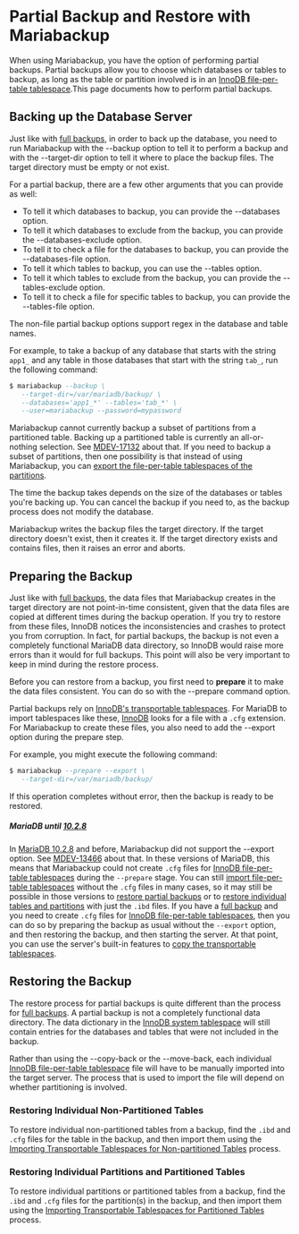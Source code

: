 # Partial Backup and Restore with Mariabackup

When using Mariabackup, you have the option of performing partial backups. Partial backups allow you to choose which databases or tables to backup, as long as the table or partition involved is in an [InnoDB file-per-table tablespace](/columns-storage-engines-and-plugins/storage-engines/innodb/innodb-tablespaces/innodb-file-per-table-tablespaces).This page documents how to perform partial backups.

## Backing up the Database Server

Just like with [full backups](/mariadb-administration/backing-up-and-restoring-databases/mariabackup/full-backup-and-restore-with-mariabackup), in order to back up the database, you need to run Mariabackup with the <a undefined>--backup</a> option to tell it to perform a backup and with the <a undefined>--target-dir</a> option to tell it where to place the backup files. The target directory must be empty or not exist.

For a partial backup, there are a few other arguments that you can provide as well:

- To tell it which databases to backup, you can provide the <a undefined>--databases</a> option.
- To tell it which databases to exclude from the backup, you can provide the <a undefined>--databases-exclude</a> option.
- To tell it to check a file for the databases to backup, you can provide the <a undefined>--databases-file</a> option.
- To tell it which tables to backup, you can use the <a undefined>--tables</a> option.
- To tell it which tables to exclude from the backup, you can provide the <a undefined>--tables-exclude</a> option.
- To tell it to check a file for specific tables to backup, you can provide the <a undefined>--tables-file</a> option.

The non-file partial backup options support regex in the database and table names.

For example, to take a backup of any database that starts with the string `app1_` and any table in those databases that start with the string `tab_`, run the following command:

```sql
$ mariabackup --backup \
   --target-dir=/var/mariadb/backup/ \
   --databases='app1_*' --tables='tab_*' \
   --user=mariabackup --password=mypassword
```

Mariabackup cannot currently backup a subset of partitions from a partitioned table. Backing up a partitioned table is currently an all-or-nothing selection. See [MDEV-17132](https://jira.mariadb.org/browse/MDEV-17132) about that. If you need to backup a subset of partitions, then one possibility is that instead of using Mariabackup, you can [export the file-per-table tablespaces of the partitions](/kb/en/innodb-file-per-table-tablespaces/#copying-transportable-tablespaces).

The time the backup takes depends on the size of the databases or tables you're backing up. You can cancel the backup if you need to, as the backup process does not modify the database.

Mariabackup writes the backup files the target directory. If the target directory doesn't exist, then it creates it. If the target directory exists and contains files, then it raises an error and aborts.

## Preparing the Backup

Just like with [full backups](/mariadb-administration/backing-up-and-restoring-databases/mariabackup/full-backup-and-restore-with-mariabackup), the data files that Mariabackup creates in the target directory are not point-in-time consistent, given that the data files are copied at different times during the backup operation. If you try to restore from these files, InnoDB notices the inconsistencies and crashes to protect you from corruption. In fact, for partial backups, the backup is not even a completely functional MariaDB data directory, so InnoDB would raise more errors than it would for full backups. This point will also be very important to keep in mind during the restore process.

Before you can restore from a backup, you first need to <strong>prepare</strong> it to make the data files consistent. You can do so with the <a undefined>--prepare</a> command option.

Partial backups rely on [InnoDB's transportable tablespaces](/kb/en/innodb-file-per-table-tablespaces/#copying-transportable-tablespaces). For MariaDB to import tablespaces like these, [InnoDB](/kb/en/xtradb-and-innodb/) looks for a file with a `.cfg` extension. For Mariabackup to create these files, you also need to add the <a undefined>--export</a> option during the prepare step.

For example, you might execute the following command:

```sql
$ mariabackup --prepare --export \
   --target-dir=/var/mariadb/backup/
```

If this operation completes without error, then the backup is ready to be restored.

##### MariaDB until [10.2.8](/kb/en/mariadb-1028-release-notes/)

In [MariaDB 10.2.8](/kb/en/mariadb-1028-release-notes/) and before, Mariabackup did not support the <a undefined>--export</a> option. See [MDEV-13466](https://jira.mariadb.org/browse/MDEV-13466) about that. In these versions of MariaDB, this means that Mariabackup could not create `.cfg` files for [InnoDB file-per-table tablespaces](/columns-storage-engines-and-plugins/storage-engines/innodb/innodb-tablespaces/innodb-file-per-table-tablespaces) during the `--prepare` stage. You can still [import file-per-table tablespaces](/kb/en/innodb-file-per-table-tablespaces/#copying-transportable-tablespaces) without the `.cfg` files in many cases, so it may still be possible in those versions to [restore partial backups](/mariadb-administration/backing-up-and-restoring-databases/mariabackup/partial-backup-and-restore-with-mariabackup) or to [restore individual tables and partitions](/mariadb-administration/backing-up-and-restoring-databases/mariabackup/restoring-individual-tables-and-partitions-with-mariabackup) with just the `.ibd` files. If you have a [full backup](/mariadb-administration/backing-up-and-restoring-databases/mariabackup/full-backup-and-restore-with-mariabackup) and you need to create `.cfg` files for [InnoDB file-per-table tablespaces](/columns-storage-engines-and-plugins/storage-engines/innodb/innodb-tablespaces/innodb-file-per-table-tablespaces), then you can do so by preparing the backup as usual without the `--export` option, and then restoring the backup, and then starting the server. At that point, you can use the server's built-in features to [copy the transportable tablespaces](/kb/en/innodb-file-per-table-tablespaces/#copying-transportable-tablespaces).

## Restoring the Backup

The restore process for partial backups is quite different than the process for [full backups](/mariadb-administration/backing-up-and-restoring-databases/mariabackup/full-backup-and-restore-with-mariabackup). A partial backup is not a completely functional data directory. The data dictionary in the [InnoDB system tablespace](/columns-storage-engines-and-plugins/storage-engines/innodb/innodb-tablespaces/innodb-system-tablespaces) will still contain entries for the databases and tables that were not included in the backup.

Rather than using the <a undefined>--copy-back</a> or the <a undefined>--move-back</a>, each individual [InnoDB file-per-table tablespace](/columns-storage-engines-and-plugins/storage-engines/innodb/innodb-tablespaces/innodb-file-per-table-tablespaces) file will have to be manually imported into the target server. The process that is used to import the file will depend on whether partitioning is involved.

### Restoring Individual Non-Partitioned Tables

To restore individual non-partitioned tables from a backup, find the `.ibd` and `.cfg` files for the table in the backup, and then import them using the [Importing Transportable Tablespaces for Non-partitioned Tables](/kb/en/innodb-file-per-table-tablespaces/#importing-transportable-tablespaces-for-non-partitioned-tables) process.

### Restoring Individual Partitions and Partitioned Tables

To restore individual partitions or partitioned tables from a backup, find the `.ibd` and `.cfg` files for the partition(s) in the backup, and then import them using the [Importing Transportable Tablespaces for Partitioned Tables](/kb/en/innodb-file-per-table-tablespaces/#importing-transportable-tablespaces-for-partitioned-tables) process.